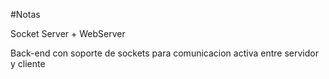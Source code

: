 #Notas

Socket Server + WebServer

Back-end con soporte de sockets para comunicacion activa entre servidor y cliente
